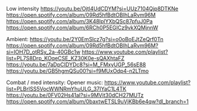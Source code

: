 Low intensity
https://youtu.be/Ojtl4UdCDYM?si=UUz7104Qjp8DTKNe
https://open.spotify.com/album/09Rd5hfBdtOBIhLaRvm96M
https://open.spotify.com/album/3K48lplYXbQSc87pfuJ0Pa
https://open.spotify.com/album/6RCh0P5EGICz9vkXQMjnnW

Ambient:
https://youtu.be/2Y0EmSlcz7g?si=o0oBoEJtZeQrf0Tn
https://open.spotify.com/album/09Rd5hfBdtOBIhLaRvm96M?si=IOH7D_otRSy_2a-40GBc1w
https://www.youtube.com/playlist?list=PL7S8Drp_KOqeCSE_KZ30K0e-sQAXhtaFZ
https://youtu.be/7aDpCIDYDc8?si=M_FMxyUGP_56sE88
https://youtu.be/GB5hgmQSu00?si=f9MUxOdp4-n2LTmo

Combat / med intensity:
Opener music: https://www.youtube.com/playlist?list=PLBrlSS5VocWWNRmYhuULG_37IYaC1L4TK
https://youtu.be/0FV02Hs41aI?si=9MVit30dCH27MUTz
https://open.spotify.com/album/0baxtwETSL9uVjKBb6e4qw?dl_branch=1
